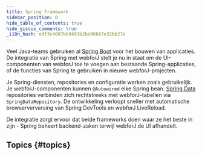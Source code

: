 ```yaml
---
title: Spring Framework
sidebar_position: 0
hide_table_of_contents: true
hide_giscus_comments: true
_i18n_hash: edf3c4087bb9491b2be06b67e32bb27e
---
```

<Head>
  <style>{`
  .container {
    max-width: 65em !important;
  }
  `}</style>
</Head>

Veel Java-teams gebruiken al [Spring Boot](https://spring.io/projects/spring-boot) voor het bouwen van applicaties. De integratie van Spring met webforJ stelt je nu in staat om de UI-componenten van webforJ toe te voegen aan bestaande Spring-applicaties, of de functies van Spring te gebruiken in nieuwe webforJ-projecten.

Je Spring-diensten, repositories en configuratie werken zoals gebruikelijk. Je webforJ-componenten kunnen `@Autowired` elke Spring bean. [Spring Data](https://spring.io/projects/spring-data) repositories verbinden zich rechtstreeks met webforJ-tabellen via `SpringDataRepository`. De ontwikkeling verloopt sneller met automatische browserverversing van Spring DevTools en webforJ LiveReload.

De integratie zorgt ervoor dat beide frameworks doen waar ze het beste in zijn - Spring beheert backend-zaken terwijl webforJ de UI afhandelt.

## Topics {#topics}

<DocCardList className="topics-section" />
